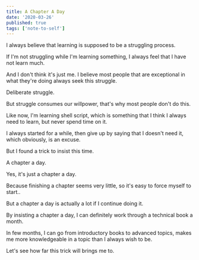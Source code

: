 ```yaml
---
title: A Chapter A Day
date: '2020-03-26'
published: true
tags: ['note-to-self']
---
```


I always believe that learning is supposed to be a struggling process.

If I'm not struggling while I'm learning something, I always feel that I have not learn much.

And I don't think it's just me. I believe most people that are exceptional in what they're doing always seek this struggle.

Deliberate struggle.

But struggle consumes our willpower, that's why most people don't do this.

Like now, I'm learning shell script, which is something that I think I always need to learn, but never spend time on it.

I always started for a while, then give up by saying that I doesn't need it, which obviously, is an excuse.

But I found a trick to insist this time.

A chapter a day.

Yes, it's just a chapter a day.

Because finishing a chapter seems very little, so it's easy to force myself to start..

But a chapter a day is actually a lot if I continue doing it.

By insisting a chapter a day, I can definitely work through a technical book a month.

In few months, I can go from introductory books to advanced topics, makes me more knowledgeable in a topic than I always wish to be.

Let's see how far this trick will brings me to.
